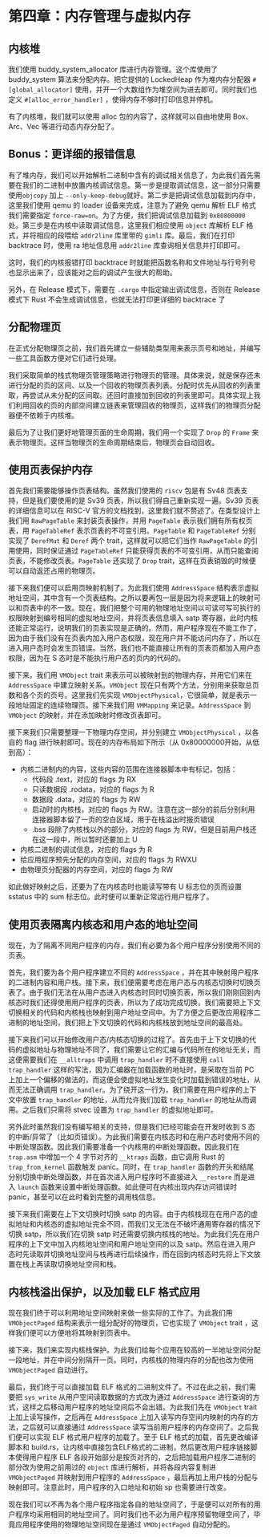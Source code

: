 # 第四章：内存管理与虚拟内存

## 内核堆

我们使用 buddy_system_allocator 库进行内存管理。这个库使用了 buddy_system 算法来分配内存。把它提供的 LockedHeap 作为堆内存分配器 `#[global_allocator]` 使用，并开一个大数组作为堆空间为进去即可。同时我们也定义 `#[alloc_error_handler]` ，使得内存不够时打印信息并停机。

有了内核堆，我们就可以使用 alloc 包的内容了，这样就可以自由地使用 Box、Arc、Vec 等进行动态内存分配了。

## Bonus：更详细的报错信息

有了堆内存，我们可以开始解析二进制中含有的调试相关信息了，为此我们首先需要在我们的二进制中放置内核调试信息。第一步是提取调试信息，这一部分只需要使用`objcopy` 加上 `--only-keep-debug`就好。第二步是把调试信息加载到内存中，这里我们使用 qemu 的 loader 设备来完成，注意为了避免 qemu 解析 ELF 格式我们需要指定 `force-raw=on`。为了方便，我们把调试信息加载到 `0x80800000` 处。第三步是在内核中读取调试信息，这里我们相应使用 `object` 库解析 ELF 格式，并将相应的段喂给 `addr2line` 库里带的 `gimli` 库。最后，我们在打印 backtrace 时，使用 ra 地址信息用 `addr2line` 库查询相关信息并打印即可。

这时，我们的内核报错打印 backtrace 时就能把函数名称和文件地址与行号列号也显示出来了，应该能对之后的调试产生很大的帮助。

另外，在 Release 模式下，需要在 `.cargo` 中指定输出调试信息，否则在 Release 模式下 Rust 不会生成调试信息，也就无法打印更详细的 backtrace 了

## 分配物理页

在正式分配物理页之前，我们首先建立一些辅助类型用来表示页号和地址，并编写一些工具函数方便对它们进行处理。

我们采取简单的栈式物理页管理策略进行物理页的管理。具体来说，就是保存还未进行分配的页的区间、以及一个回收的物理页表列表。分配时优先从回收的列表里取，再尝试从未分配的区间取。还回时直接加到回收的列表里即可。具体实现上我们利用回收的页的内部空间建立链表来管理回收的物理页，这样我们的物理页分配器便不依赖于内核堆。

最后为了让我们更好地管理页面的生命周期，我们用一个实现了 `Drop` 的 `Frame` 来表示物理页。这样当物理页的生命周期结束后，物理页会自动回收。

## 使用页表保护内存

首先我们需要能够操作页表结构。虽然我们使用的 `riscv` 包是有 Sv48 页表支持，但是我们要使用的是 Sv39 页表，所以我们得自己重新实现一遍。Sv39 页表的详细信息可以在 RISC-V 官方的文档找到，这里我们就不赘述了。在类型设计上我们用 `RawPageTable` 来封装页表操作，并用 `PageTable` 表示我们拥有所有权页表，用 `PageTableRef` 表示页表的不可变引用。`PageTable` 和 `PageTableRef` 分别实现了 `DerefMut` 和 `Deref` 两个 trait，这样就可以把它们当作 `RawPageTable` 的引用使用，同时保证通过 `PageTableRef` 只能获得页表的不可变引用，从而只能查阅页表，不能修改页表。`PageTable` 还实现了 `Drop` trait，这样在页表销毁的时候便可以自动返还占用的物理页。

接下来我们便可以启用页映射机制了。为此我们使用 `AddressSpace` 结构表示虚拟地址空间，其中含有一个页表结构。之所以要再包一层是因为将来逻辑上的映射可以和页表中的不一致。现在，我们把整个可用的物理地址空间以可读可写可执行的权限映射到编号相同的虚拟地址空间，并将页表信息填入 satp 寄存器，此时内核还能正常运行，说明我们的页表实现是正确的。然而，用户程序现在不能工作了，因为由于我们没有在页表内加入用户态权限，现在用户并不能访问内存了，所以在进入用户态时会发生页错误。当然，我们也不能直接让所有的页表页都加入用户态权限，因为在 S 态时是不能执行用户态的页内的代码的。

接下来，我们用 `VMObject` trait 来表示可以被映射到的物理内存，并用它们来在 `AddressSpace` 中建立映射关系。`VMObject` 现在只有两个方法，分别用来获取总页数和各个页的页号。这里我们先实现 `VMObjectPhysical`，它很简单，就是表示一段地址固定的连续物理页。接下来我们用 `VMMapping` 来记录。`AddressSpace` 到 `VMObject` 的映射，并在添加映射时修改页表即可。

接下来我们只需要整理一下物理内存空间，并分别建立 `VMObjectPhysical` ，以各自的 flag 进行映射即可。现在的内存布局如下所示（从 0x80000000开始，从低到高）：

- 内核二进制内的内容，这些内容的范围在连接器脚本中有标记，包括：
	- 代码段 .text，对应的 flags 为 RX
	- 只读数据段 .rodata，对应的 flags 为 R
	- 数据段 .data，对应的 flags 为 RW
	- 启动时的内核栈，对应的 flags 为 RW。注意在这一部分的前后分别利用连接器脚本留了一页的空白区域，用于在栈溢出时报页错误
	- .bss 段除了内核栈以外的部分，对应的 flags 为 RW，但是目前用户栈还在这一段中，所以暂时还要加上 U
- 内核二进制的调试信息，对应的 flags 为 R
- 给应用程序预先分配的内存空间，对应的 flags 为 RWXU
- 由物理页分配器的内存空间，对应的 flags 为 RW

如此做好映射之后，还要为了在内核态时也能读写带有 U 标志位的页而设置 sstatus 中的 sum 标志位。此时便可以重新正常运行用户程序了。

## 使用页表隔离内核态和用户态的地址空间

现在，为了隔离不同用户程序的内存，我们有必要为各个用户程序分别使用不同的页表。

首先，我们要为各个用户程序建立不同的 `AddressSpace` ，并在其中映射用户程序的二进制内容和用户栈。接下来，我们便需要考虑在用户态与内核态切换时切换页表了。由于我们无法在从用户态进入内核态时同时切换页表，所以我们刚刚回到内核态时我们还得使用用户程序的页表，所以为了成功完成切换，我们需要把上下文切换相关的代码和内核栈也映射到用户地址空间中。为了方便之后更改应用程序二进制的地址空间，我们把上下文切换的代码和内核栈放到地址空间的最高处。

接下来我们可以开始修改用户态/内核态切换的过程了。首先由于上下文切换的代码的虚拟地址与物理地址不同了，我们需要让它的汇编与代码所在的地址无关，而这便需要我们在 `__alltraps` 中调用 `trap_handler` 时不直接使用 `call trap_handler` 这样的写法，因为汇编器在加载函数的地址时，是采取在当前 PC 上加上一个偏移的做法的，而这便会使虚拟地址发生变化时加载到错误的地址，从而无法正确调用 `trap_handler`。为了绕开这一行为，我们需要在用户程序的上下文中放置 `trap_handler` 的地址，从而允许我们加载 `trap_handler` 的地址从而调用。之后我们只需将 stvec 设置为 `trap_handler` 的虚拟地址即可。

另外此时虽然我们没有编写相关的支持，但是我们已经可能会在开发时收到 S 态的中断/异常了（比如页错误）。为此我们需要在内核态时和在用户态时使用不同的中断处理函数。因此我们需要准备一个内核用的中断处理函数。因此我们在 `trap.asm` 中增加一个 4 字节对齐的 `__ktraps` 函数，由它调用 Rust 的 `trap_from_kernel` 函数触发 panic。同时，在 `trap_handler` 函数的开头和结尾分别切换中断处理函数，并在首次进入用户程序时不直接进入 `__restore` 而是进入 `launch` 函数来设置中断处理函数。如此便可在内核出现内存访问错误时 panic，甚至可以在此时看到完整的调用栈信息。

接下来我们需要在上下文切换时切换 satp 的内容。由于内核栈现在在用户态的虚拟地址和内核态的虚拟地址完全不同，而我们又无法在不破坏通用寄存器的情况下切换 satp，所以我们在切换 satp 时还需要切换内核栈的地址。为此我们先在用户程序的上下文中加入内核地址空间和用户地址空间的以及 satp。然后在进入用户态时先读取并切换地址空间与栈再进行后续操作，而在回到内核态时先将上下文放置在栈上再读取切换地址空间和栈。

## 内核栈溢出保护，以及加载 ELF 格式应用

现在我们终于可以利用地址空间映射来做一些实际的工作了。为此我们用 `VMObjectPaged` 结构来表示一组分配好的物理页，它也实现了 `VMObject` trait ，这样我们便可以方便地将其映射到页表中。

接下来，我们来实现内核栈保护。为此我们给每个应用在较高的一半地址空间分配一段地址，并在中间分别隔开一页。同时，内核栈的物理内存的分配也改为使用 `VMObjectPaged` 自动进行。

最后，我们终于可以直接加载 ELF 格式的二进制文件了。不过在此之前，我们需要把 `sys_write` 从用户空间读取数据的方式改为通过 `AddressSpace` 进行查询的方式，这样之后移动用户程序的地址空间后不会出错。为此我们先在 `VMObject` trait 上加上读写操作，之后再在 `AddressSpace` 上加入读写内存空间内映射的内存的方法，之后就可以直接通过 `AddressSpace` 读写当前用户程序的内存空间了。之后我们便可以实现 ELF 格式用户程序的加载了。至于 ELF 格式的加载，首先更改编译脚本和 build.rs，让内核中直接包含ELF格式的二进制，然后更改用户程序链接脚本使得用户程序 ELF 各段开始部分是按页对齐的，之后把加载用户程序二进制的部分改为使用之前用过的 `object` 库进行解析，并将各段内容复制进 `VMObjectPaged` 并映射到用户程序的 `AddressSpace` ，最后再加上用户栈的分配与映射即可。注意此时，用户程序的入口地址和初始 sp 也需要进行改变。

现在我们可以不再为各个用户程序指定各自的地址空间了，于是便可以对所有的用户程序均采用相同的地址空间了。同时我们也不必为用户程序预留物理空间了，毕竟应用程序使用的物理地址空间现在是通过  `VMObjectPaged` 自动分配的。